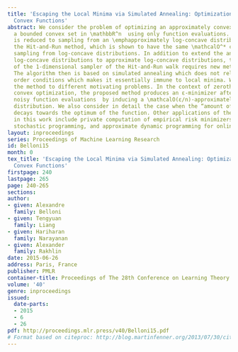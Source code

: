 ```yaml
---
title: 'Escaping the Local Minima via Simulated Annealing: Optimization of Approximately
  Convex Functions'
abstract: We consider the problem of optimizing an approximately convex function over
  a bounded convex set in \mathbbR^n  using only function evaluations. The problem
  is reduced to sampling from an \emphapproximately log-concave distribution using
  the Hit-and-Run method, which is shown to have the same \mathcalO^* complexity as
  sampling from log-concave distributions. In addition to extend the analysis for
  log-concave distributions to approximate log-concave distributions, the implementation
  of the 1-dimensional sampler of the Hit-and-Run walk requires new methods and analysis.
  The algorithm then is based on simulated annealing which does not relies on first
  order conditions which makes it essentially immune to local minima. We then apply
  the method to different motivating problems. In the context of zeroth order stochastic
  convex optimization, the proposed method produces an ε-minimizer after \mathcalO^*(n^7.5ε^-2)
  noisy function evaluations  by inducing a \mathcalO(ε/n)-approximately log concave
  distribution. We also consider in detail the case when the “amount of non-convexity”
  decays towards the optimum of the function. Other applications of the method discussed
  in this work include private computation of empirical risk minimizers, two-stage
  stochastic programming, and approximate dynamic programming for online learning.
layout: inproceedings
series: Proceedings of Machine Learning Research
id: Belloni15
month: 0
tex_title: 'Escaping the Local Minima via Simulated Annealing: Optimization of Approximately
  Convex Functions'
firstpage: 240
lastpage: 265
page: 240-265
sections: 
author:
- given: Alexandre
  family: Belloni
- given: Tengyuan
  family: Liang
- given: Hariharan
  family: Narayanan
- given: Alexander
  family: Rakhlin
date: 2015-06-26
address: Paris, France
publisher: PMLR
container-title: Proceedings of The 28th Conference on Learning Theory
volume: '40'
genre: inproceedings
issued:
  date-parts:
  - 2015
  - 6
  - 26
pdf: http://proceedings.mlr.press/v40/Belloni15.pdf
# Format based on citeproc: http://blog.martinfenner.org/2013/07/30/citeproc-yaml-for-bibliographies/
---
```

